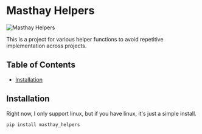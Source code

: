 # Masthay Helpers

![Masthay Helpers](https://edibleaspen.ediblecommunities.com/sites/default/files/images/article/hive-1.jpg)

This is a project for various helper functions to avoid repetitive 
implementation across projects.

## Table of Contents
- [Installation](#installation)

## Installation
Right now, I only support linux, but if you have linux, it's just a simple
install.
```bash
pip install masthay_helpers

